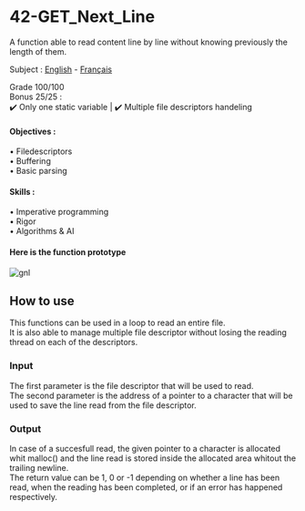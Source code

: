 # 42-GET_Next_Line
A function able to read content line by line without knowing previously the length of them.

Subject : [English](https://github.com/ssfar/42-Subjects.pdf/blob/master/get_next_line.en.pdf) - [Français](https://github.com/ssfar/42-Subjects.pdf/blob/master/get_next_line.fr.pdf)

Grade 100/100  
Bonus 25/25 :  
 :heavy_check_mark: Only one static variable | :heavy_check_mark: Multiple file descriptors handeling

#### Objectives :
• Filedescriptors   
• Buffering  
• Basic parsing
#### Skills :
• Imperative programming  
• Rigor  
• Algorithms & AI   
 
#### Here is the function prototype
![gnl](https://user-images.githubusercontent.com/45463065/86376673-a39fff00-bc87-11ea-8ab7-e61522c957fc.png)

## How to use

This functions can be used in a loop to read an entire file.  
It is also able to manage multiple file descriptor without losing the reading thread on each of the descriptors.

### Input

The first parameter is the file descriptor that will be used to read.  
The second parameter is the address of a pointer to a character that will be used to save the line read from the file descriptor.

### Output

In case of a succesfull read, the given pointer to a character is allocated whit malloc() and the line read is stored inside the allocated area whitout the trailing newline.  
The return value can be 1, 0 or -1 depending on whether a line has been read, when the reading has been completed, or if an error has happened respectively.
